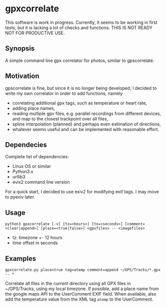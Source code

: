 # gpxcorrelate

This software is work in progress. Currently, it seems to be working in first tests, but it is lacking a lot of checks and functions.
THIS IS NOT READY NOT FOR PRODUCTIVE USE.

## Synopsis

A simple command line gpx correlator for photos, similar to gpscorrelate.

## Motivation

gpscorrelate is fine, but since it is no longer being developed, I decided to write my own correlator in order to add functions, namely
* correlating additional gpx tags, such as temperature or heart rate,
* adding place names,
* reading multiple gpx files, e.g. parallel recordings from different devices, and map to the closest trackpoint over all files,
* spline interpolation (planned) and perhaps even estimation of directions,
* whatever seems useful and can be implemented with reasonable effort.

## Dependecies

Complete list of dependencies:
* Linux OS or similar
* Python3.x
* urllib3
* evix2 command line version

For a quick start, I decided to use exiv2 for modifying exif tags. I may move to pyexiv later.

## Usage

`python3 gpxcorrelate [-v] [tz=<hours>] [to=<seconds>] [comment=<clear|append>] [place=<true|false>] <gpxfiles> -- <imagefiles>`
* tz: timezone +- 12 hours
* time offset in seconds


## Examples

`gpxcorrelate.py place=true tag=atemp comment=append ~/GPS/Tracks/*.gpx -- *`

Correlate all files in the current directory using all GPX files in ~/GPS/Tracks, using my local timezone. If possible, add a place name from the google maps API to the UserComment EXIF field. When available, also add the temperature value from the XML tag `atemp` to the UserComment.

 
